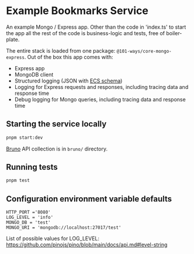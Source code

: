 # Example Bookmarks Service

An example Mongo / Express app. Other than the code in 'index.ts' to start the app all the rest of the code is business-logic and tests, free of boiler-plate.

The entire stack is loaded from one package: `@101-ways/core-mongo-express`. Out of the box this app comes with:

- Express app
- MongoDB client
- Structured logging (JSON with [ECS schema](https://www.elastic.co/guide/en/ecs/current/ecs-field-reference.html))
- Logging for Express requests and responses, including tracing data and response time
- Debug logging for Mongo queries, including tracing data and response time

## Starting the service locally

```bash
pnpm start:dev
```

[Bruno](https://www.usebruno.com/) API collection is in `bruno/` directory.

## Running tests

```bash
pnpm test
```

## Configuration environment variable defaults

```
HTTP_PORT ='8080'
LOG_LEVEL = 'info'
MONGO_DB = 'test'
MONGO_URI = 'mongodb://localhost:27017/test'
```

List of possible values for LOG_LEVEL: https://github.com/pinojs/pino/blob/main/docs/api.md#level-string
